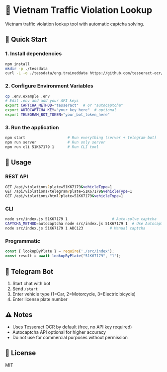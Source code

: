 # 🚦 Vietnam Traffic Violation Lookup

Vietnam traffic violation lookup tool with automatic captcha solving.

## 🚀 Quick Start

### 1. Install dependencies

```bash
npm install
mkdir -p ./tessdata
curl -L -o ./tessdata/eng.traineddata https://github.com/tesseract-ocr/tessdata/raw/main/eng.traineddata
```

### 2. Configure Environment Variables

```bash
cp .env.example .env
# Edit .env and add your API keys
export CAPTCHA_METHOD="tesseract"  # or "autocaptcha"
export AUTOCAPTCHA_KEY="your_key_here"  # optional
export TELEGRAM_BOT_TOKEN="your_bot_token_here"
```

### 3. Run the application

```bash
npm start                   # Run everything (server + telegram bot)
npm run server              # Run only server
npm run cli 51K67179 1      # Run CLI tool
```

## 📝 Usage

### REST API

```bash
GET /api/violations?plate=51K67179&vehicleType=1
GET /api/violations/telegram?plate=51K67179&vehicleType=1
GET /api/violations/html?plate=51K67179&vehicleType=1
```

### CLI

```bash
node src/index.js 51K67179 1                    # Auto-solve captcha
CAPTCHA_METHOD=autocaptcha node src/index.js 51K67179 1  # Use Autocaptcha
node src/index.js 51K67179 1 ABC123            # Manual captcha
```

### Programmatic

```javascript
const { lookupByPlate } = require('./src/index');
const result = await lookupByPlate("51K67179", "1");
```

## 🤖 Telegram Bot

1. Start chat with bot
2. Send `/start`
3. Enter vehicle type (1=Car, 2=Motorcycle, 3=Electric bicycle)
4. Enter license plate number

## ⚠️ Notes

- Uses Tesseract OCR by default (free, no API key required)
- Autocaptcha API optional for higher accuracy
- Do not use for commercial purposes without permission

## 📄 License

MIT
